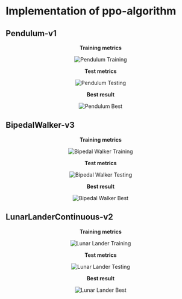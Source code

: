 # Implementation of ppo-algorithm

## Pendulum-v1

<p align="center"><strong>Training metrics</strong></p>

<p align="center">
  <img src="https://github.com/user-attachments/assets/84c53d3c-dd20-4b30-ba23-5282a22d5e79" alt="Pendulum Training">
</p>

<p align="center"><strong>Test metrics</strong></p>

<p align="center">
  <img src="https://github.com/user-attachments/assets/81694181-32e7-47d9-966b-b64b663fd669" alt="Pendulum Testing">
</p>

<p align="center"><strong>Best result</strong></p>

<p align="center">
  <img src="https://github.com/user-attachments/assets/ce8a5d5c-edc8-47d9-86d7-8832f81d2fed" alt="Pendulum Best">
</p>


## BipedalWalker-v3

<p align="center"><strong>Training metrics</strong></p>

<p align="center">
  <img src="https://github.com/user-attachments/assets/3e6a212a-91e0-45ac-9397-5febb55faf5c" alt="Bipedal Walker Training">
</p>

<p align="center"><strong>Test metrics</strong></p>

<p align="center">
  <img src="https://github.com/user-attachments/assets/1233feed-1782-40f0-bc4e-1d7804028342" alt="Bipedal Walker Testing">
</p>

<p align="center"><strong>Best result</strong></p>

<p align="center">
  <img src="https://github.com/user-attachments/assets/3301ee64-ad86-4bda-a419-63763a00858f" alt="Bipedal Walker Best">
</p>


## LunarLanderContinuous-v2

<p align="center"><strong>Training metrics</strong></p>

<p align="center">
  <img src="https://github.com/user-attachments/assets/c1dd2b54-00dd-4dc2-a127-66d98c859ecc" alt="Lunar Lander Training">
</p>

<p align="center"><strong>Test metrics</strong></p>

<p align="center">
  <img src="https://github.com/user-attachments/assets/38893809-55e0-40a4-95eb-32693ce79084" alt="Lunar Lander Testing">
</p>

<p align="center"><strong>Best result</strong></p>

<p align="center">
  <img src="https://github.com/user-attachments/assets/f71224a8-a224-4555-bd7e-80bc56e13399" alt="Lunar Lander Best">
</p>


